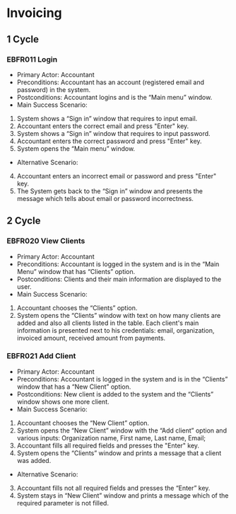 # Invoicing

## 1 Cycle
### EBFR011 Login

* Primary Actor: Accountant
* Preconditions: Accountant has an account (registered email and password) in the 
system. 
* Postconditions: Accountant logins and is the “Main menu” window.
* Main Success Scenario:
1. System shows a “Sign in” window that requires to input email.
2. Accountant enters the correct email and press "Enter" key.
3. System shows a “Sign in” window that requires to input password.
4. Accountant enters the correct password and press "Enter" key.
5. System opens the “Main menu” window.
* Alternative Scenario:
4. Accountant enters an incorrect email or password and press "Enter" key.
5. The System gets back to the “Sign in” window and presents the message which tells 
about email or password incorrectness.

## 2 Cycle
### EBFR020 View Clients
* Primary Actor: Accountant
* Preconditions: Accountant is logged in the system and is in the “Main Menu” window 
that has “Clients” option.
* Postconditions: Clients and their main information are displayed to the user.
* Main Success Scenario:
1. Accountant chooses the “Clients” option.
2. System opens the “Clients” window with text on how many clients are added and 
also all clients listed in the table. Each client's main information is presented next 
to his credentials: email, organization, invoiced amount, received amount from 
payments.

### EBFR021 Add Client
* Primary Actor: Accountant
* Preconditions: Accountant is logged in the system and is in the “Clients” window that 
has a “New Client” option.
* Postconditions: New client is added to the system and the “Clients” window shows 
one more client.
* Main Success Scenario:
1. Accountant chooses the “New Client” option.
2. System opens the “New Client” window with the “Add client” option and various 
inputs: Organization name, First name, Last name, Email;
3. Accountant fills all required fields and presses the "Enter" key.
4. System opens the “Clients” window and prints a message that a client was added.
* Alternative Scenario:
3. Accountant fills not all required fields and presses the “Enter” key.
4. System stays in “New Client” window and prints a message which of the required 
parameter is not filled.


